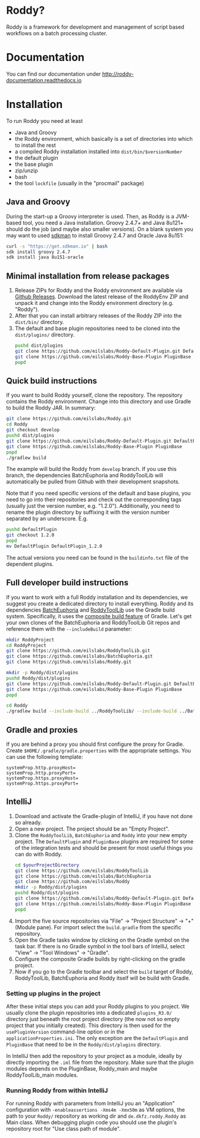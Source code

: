 # Roddy?

Roddy is a framework for development and management of script based workflows on a batch processing cluster.

# Documentation

You can find our documentation under http://roddy-documentation.readthedocs.io

# Installation

To run Roddy you need at least 

* Java and Groovy
* the Roddy environment, which basically is a set of directories into which to install the rest
* a compiled Roddy installation installed into `dist/bin/$versionNumber` 
* the default plugin
* the base plugin
* zip/unzip
* bash
* the tool `lockfile` (usually in the "procmail" package)

## Java and Groovy

During the start-up a Groovy interpreter is used. Then, as Roddy is a JVM-based tool, you need a Java installation. Groovy 2.4.7+ and Java 8u121+ should do the job (and maybe also smaller versions). On a blank system you may want to used [sdkman](http://sdkman.io/) to install Groovy 2.4.7 and Oracle Java 8u151:

```bash
curl -s "https://get.sdkman.io" | bash
sdk install groovy 2.4.7
sdk install java 8u151-oracle
```

## Minimal installation from release packages

1. Release ZIPs for Roddy and the Roddy environment are available via [Github Releases](https://github.com/eilslabs/Roddy/releases). Download the latest release of the RoddyEnv ZIP and unpack it and change into the Roddy environment directory (e.g. "Roddy").
2. After that you can install arbitrary releases of the Roddy ZIP into the `dist/bin/` directory.
3. The default and base plugin repositories need to be cloned into the `dist/plugins/` directory. 
   ```bash
   pushd dist/plugins
   git clone https://github.com/eilslabs/Roddy-Default-Plugin.git DefaultPlugin
   git clone https://github.com/eilslabs/Roddy-Base-Plugin PluginBase
   popd
   ```

## Quick build instructions

If you want to build Roddy yourself, clone the repository. The repository contains the Roddy environment. Change into this directory and use Gradle to build the Roddy JAR. In summary:

```bash
git clone https://github.com/eilslabs/Roddy.git
cd Roddy
git checkout develop
pushd dist/plugins
git clone https://github.com/eilslabs/Roddy-Default-Plugin.git DefaultPlugin
git clone https://github.com/eilslabs/Roddy-Base-Plugin PluginBase
popd
./gradlew build
```

The example will build the Roddy from `develop` branch. If you use this branch, the dependencies BatchEuphoria and RoddyToolLib will automatically be pulled from Github with their development snapshots.

Note that if you need specific versions of the default and base plugins, you need to go into their repositories and check out the corresponding tags (usually just the version number, e.g. "1.2.0"). Additionally, you need to rename the plugin directory by suffixing it with the version number separated by an underscore. E.g. 

```bash
pushd DefaultPlugin
git checkout 1.2.0
popd
mv DefaultPlugin DefaultPlugin_1.2.0
```

The actual versions you need can be found in the `buildinfo.txt` file of the dependent plugins.

## Full developer build instructions

If you want to work with a full Roddy installation and its dependencies, we suggest you create a dedicated directory to install everything. Roddy and its dependencies [BatchEuphoria](https://github.com/eilslabs/BatchEuphoria) and [RoddyToolLib](https://github.com/eilslabs/RoddyToolLib) use the Gradle build system. Specifically, it uses the [composite build feature](https://docs.gradle.org/current/userguide/composite_builds.html) of Gradle. Let's get your own clones of the BatchEuphoria and RoddyToolLib Git repos and reference them with the `--includeBuild` parameter:

```bash
mkdir RoddyProject
cd RoddyProject
git clone https://github.com/eilslabs/RoddyToolLib.git
git clone https://github.com/eilslabs/BatchEuphoria.git
git clone https://github.com/eilslabs/Roddy.git

mkdir -p Roddy/dist/plugins
pushd Roddy/dist/plugins
git clone https://github.com/eilslabs/Roddy-Default-Plugin.git DefaultPlugin
git clone https://github.com/eilslabs/Roddy-Base-Plugin PluginBase
popd

cd Roddy
./gradlew build --include-build ../RoddyToolLib/ --include-build ../BatchEuphoria/
```

## Gradle and proxies

If you are behind a proxy you should first configure the proxy for Gradle. Create `$HOME/.gradle/gradle.properties` with the appropriate settings. You can use the following template:

```
systemProp.http.proxyHost=
systemProp.http.proxyPort=
systemProp.https.proxyHost=
systemProp.https.proxyPort=
```


## IntelliJ

1. Download and activate the Gradle-plugin of IntelliJ, if you have not done so already.
2. Open a new project. The project should be an "Empty Project".
3. Clone the `RoddyToolLib`, `BatchEuphoria` and `Roddy` into your new empty project. The `DefaultPlugin` and `PluginBase` plugins are required for some of the integration tests and should be present for most useful things you can do with Roddy.
    ```bash
    cd $yourProjectDirectory
    git clone https://github.com/eilslabs/RoddyToolLib
    git clone https://github.com/eilslabs/BatchEuphoria
    git clone https://github.com/eilslabs/Roddy
    mkdir -p Roddy/dist/plugins
    pushd Roddy/dist/plugins
    git clone https://github.com/eilslabs/Roddy-Default-Plugin.git DefaultPlugin
    git clone https://github.com/eilslabs/Roddy-Base-Plugin PluginBase
    popd
    ```
4. Import the five source repositories via "File" -> "Project Structure" -> "+" (Module pane). For import select the `build.gradle` from the specific repository.
5. Open the Gradle tasks window by clicking on the Gradle symbol on the task bar. If there is no Gradle symbol in the tool bars of IntelliJ, select "View" -> "Tool Windows" -> "Gradle".
6. Configure the composite Gradle builds by right-clicking on the gradle project.
7. Now if you go to the Gradle toolbar and select the `build` target of Roddy, RoddyToolLib, BatchEuphoria and Roddy itself will be build with Gradle.

### Setting up plugins in the project 

After these initial steps you can add your Roddy plugins to you project. We usually clone the plugin repositories into a dedicated `plugins_R3.0/` directory just beneath the root project directory (the now not so empty project that you initially created). This directory is then used for the `usePluginVersion` command-line option or in the `applicationProperties.ini`. The only exception are the `DefaultPlugin` and `PluginBase` that need to be in the `Roddy/dist/plugins` directory.

In IntelliJ then add the repository to your project as a module, ideally by directly importing the `.iml` file from the repository. Make sure that the plugin modules depends on the PluginBase, Roddy_main and maybe RoddyToolLib_main modules.

### Running Roddy from within IntelliJ

For running Roddy with parameters from IntelliJ you an "Application" configuration with `-enableassertions -Xms4m -Xmx50m` as VM options, the path to your `Roddy/` repository as working dir and `de.dkfz.roddy.Roddy` as Main class. When debugging plugin code you should use the plugin's repository root for "Use class path of module".
